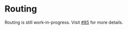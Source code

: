 # Routing

Routing is still work-in-progress. Visit [#85](https://github.com/lukechu10/sycamore/issues/85) for more details.
